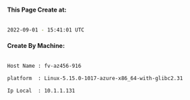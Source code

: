 
   
#### This Page Create at:

```bash

2022-09-01 - 15:41:01 UTC

```

#### Create By Machine:

```bash

Host Name : fv-az456-916

platform  : Linux-5.15.0-1017-azure-x86_64-with-glibc2.31

Ip Local  : 10.1.1.131

```

